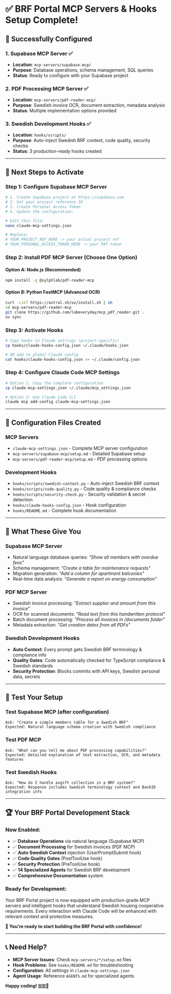 # ✅ BRF Portal MCP Servers & Hooks Setup Complete!

## 🎉 Successfully Configured

### 1. **Supabase MCP Server** ✅
- **Location**: `mcp-servers/supabase-mcp/`
- **Purpose**: Database operations, schema management, SQL queries
- **Status**: Ready to configure with your Supabase project

### 2. **PDF Processing MCP Server** ✅  
- **Location**: `mcp-servers/pdf-reader-mcp/`
- **Purpose**: Swedish invoice OCR, document extraction, metadata analysis
- **Status**: Multiple implementation options provided

### 3. **Swedish Development Hooks** ✅
- **Location**: `hooks/scripts/`
- **Purpose**: Auto-inject Swedish BRF context, code quality, security checks
- **Status**: 3 production-ready hooks created

---

## 🚀 Next Steps to Activate

### Step 1: Configure Supabase MCP Server
```bash
# 1. Create Supabase project at https://supabase.com
# 2. Get your project reference ID
# 3. Create Personal Access Token
# 4. Update the configuration:

# Edit this file:
nano claude-mcp-settings.json

# Replace:
# YOUR_PROJECT_REF_HERE -> your actual project ref
# YOUR_PERSONAL_ACCESS_TOKEN_HERE -> your PAT token
```

### Step 2: Install PDF MCP Server (Choose One Option)

#### Option A: Node.js (Recommended)
```bash
npm install -g @sylphlab/pdf-reader-mcp
```

#### Option B: Python FastMCP (Advanced OCR)
```bash
curl -LsSf https://astral.sh/uv/install.sh | sh
cd mcp-servers/pdf-reader-mcp
git clone https://github.com/labeveryday/mcp_pdf_reader.git .
uv sync
```

### Step 3: Activate Hooks
```bash
# Copy hooks to Claude settings (project-specific)
cp hooks/claude-hooks-config.json ~/.claude/hooks.json

# OR add to global Claude config
cat hooks/claude-hooks-config.json >> ~/.claude/config.json
```

### Step 4: Configure Claude Code MCP Settings
```bash
# Option 1: Copy the complete configuration
cp claude-mcp-settings.json ~/.claude/mcp_settings.json

# Option 2: Use Claude Code CLI
claude mcp add-config claude-mcp-settings.json
```

---

## 🔧 Configuration Files Created

### MCP Servers
- `claude-mcp-settings.json` - Complete MCP server configuration
- `mcp-servers/supabase-mcp/setup.md` - Detailed Supabase setup
- `mcp-servers/pdf-reader-mcp/setup.md` - PDF processing options

### Development Hooks  
- `hooks/scripts/swedish-context.py` - Auto-inject Swedish BRF context
- `hooks/scripts/code-quality.py` - Code quality & compliance checks
- `hooks/scripts/security-check.py` - Security validation & secret detection
- `hooks/claude-hooks-config.json` - Hook configuration
- `hooks/README.md` - Complete hook documentation

---

## 🎯 What These Give You

### **Supabase MCP Server**
- Natural language database queries: *"Show all members with overdue fees"*
- Schema management: *"Create a table for maintenance requests"*
- Migration generation: *"Add a column for apartment balconies"*
- Real-time data analysis: *"Generate a report on energy consumption"*

### **PDF MCP Server**  
- Swedish invoice processing: *"Extract supplier and amount from this invoice"*
- OCR for scanned documents: *"Read text from this handwritten protocol"*
- Batch document processing: *"Process all invoices in /documents folder"*
- Metadata extraction: *"Get creation dates from all PDFs"*

### **Swedish Development Hooks**
- **Auto Context**: Every prompt gets Swedish BRF terminology & compliance info
- **Quality Gates**: Code automatically checked for TypeScript compliance & Swedish standards
- **Security Protection**: Blocks commits with API keys, Swedish personal data, secrets

---

## 🧪 Test Your Setup

### Test Supabase MCP (after configuration)
```
Ask: "Create a simple members table for a Swedish BRF"
Expected: Natural language schema creation with Swedish compliance
```

### Test PDF MCP
```  
Ask: "What can you tell me about PDF processing capabilities?"
Expected: Detailed explanation of text extraction, OCR, and metadata features
```

### Test Swedish Hooks
```
Ask: "How do I handle avgift collection in a BRF system?"
Expected: Response includes Swedish terminology context and BankID integration info
```

---

## 🏆 Your BRF Portal Development Stack

### **Now Enabled:**
- ✅ **Database Operations** via natural language (Supabase MCP)
- ✅ **Document Processing** for Swedish invoices (PDF MCP)  
- ✅ **Auto Swedish Context** injection (UserPromptSubmit hook)
- ✅ **Code Quality Gates** (PostToolUse hook)
- ✅ **Security Protection** (PreToolUse hook)
- ✅ **14 Specialized Agents** for Swedish BRF development
- ✅ **Comprehensive Documentation** system

### **Ready for Development:**
Your BRF Portal project is now equipped with production-grade MCP servers and intelligent hooks that understand Swedish housing cooperative requirements. Every interaction with Claude Code will be enhanced with relevant context and protective measures.

**🎯 You're ready to start building the BRF Portal with confidence!**

---

## 📞 Need Help?

- **MCP Server Issues**: Check `mcp-servers/*/setup.md` files
- **Hook Problems**: See `hooks/README.md` for troubleshooting  
- **Configuration**: All settings in `claude-mcp-settings.json`
- **Agent Usage**: Reference `AGENTS.md` for specialized agents

**Happy coding! 🇸🇪🏢**